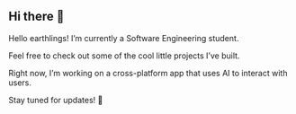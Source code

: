 ## Hi there 👋

Hello earthlings! I’m currently a Software Engineering student.

Feel free to check out some of the cool little projects I’ve built.

Right now, I’m working on a cross-platform app that uses AI to interact with users.

Stay tuned for updates! 🚀
